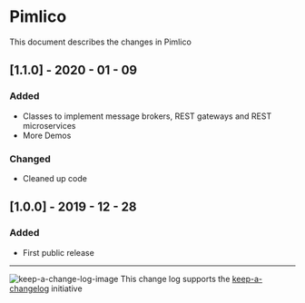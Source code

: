 # Pimlico
This document describes the changes in Pimlico

## [1.1.0] - 2020 - 01 - 09
### Added
- Classes to implement message brokers, REST gateways and REST microservices
- More Demos

### Changed
- Cleaned up code

## [1.0.0] - 2019 - 12 - 28
### Added
- First public release


***********************
![keep-a-change-log-image](https://camo.githubusercontent.com/2cf6cef5c34bffa21f0175c989c06284714bfd46/68747470733a2f2f64337676366c703535716a6171632e636c6f756466726f6e742e6e65742f6974656d732f314c31773076343331563064314b3431306633592f6b656570414368616e67656c6f672d6c6f676f2d6461726b2e737667) 
This change log supports the [keep-a-changelog](https://keepachangelog.com) initiative